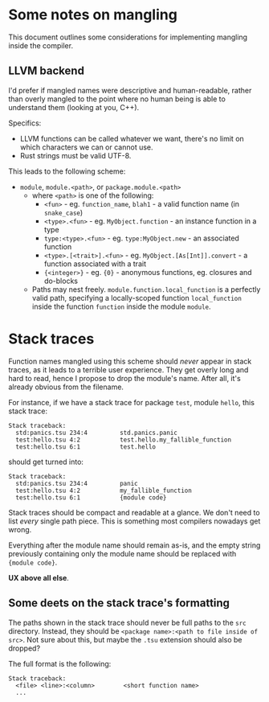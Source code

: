 # Some notes on mangling

This document outlines some considerations for implementing mangling inside the compiler.

## LLVM backend

I'd prefer if mangled names were descriptive and human-readable, rather than overly mangled to the point where no human being is able to understand them (looking at you, C++).

Specifics:
- LLVM functions can be called whatever we want, there's no limit on which characters we can or cannot use.
- Rust strings must be valid UTF-8.

This leads to the following scheme:
- `module`, `module.<path>`, or `package.module.<path>`
  - where `<path>` is one of the following:
    - `<fun>` - eg. `function_name`, `blah1` - a valid function name (in `snake_case`)
    - `<type>.<fun>` - eg. `MyObject.function` - an instance function in a type
    - `type:<type>.<fun>` - eg. `type:MyObject.new` - an associated function
    - `<type>.[<trait>].<fun>` - eg. `MyObject.[As[Int]].convert` - a function associated with a trait
    - `{<integer>}` - eg. `{0}` - anonymous functions, eg. closures and do-blocks
  - Paths may nest freely. `module.function.local_function` is a perfectly valid path, specifying a locally-scoped function `local_function` inside the function `function` inside the module `module`.

# Stack traces

Function names mangled using this scheme should _never_ appear in stack traces, as it leads to a terrible user experience. They get overly long and hard to read, hence I propose to drop the module's name. After all, it's already obvious from the filename.

For instance, if we have a stack trace for package `test`, module `hello`, this stack trace:
```
Stack traceback:
  std:panics.tsu 234:4         std.panics.panic
  test:hello.tsu 4:2           test.hello.my_fallible_function
  test:hello.tsu 6:1           test.hello
```
should get turned into:
```
Stack traceback:
  std:panics.tsu 234:4         panic
  test:hello.tsu 4:2           my_fallible_function
  test:hello.tsu 6:1           {module code}
```

Stack traces should be compact and readable at a glance. We don't need to list _every_ single path piece. This is something most compilers nowadays get wrong.

Everything after the module name should remain as-is, and the empty string previously containing only the module name should be replaced with `{module code}`.

**UX above all else**.

## Some deets on the stack trace's formatting

The paths shown in the stack trace should never be full paths to the `src` directory. Instead, they should be `<package name>:<path to file inside of src>`. Not sure about this, but maybe the `.tsu` extension should also be dropped?

The full format is the following:
```
Stack traceback:
  <file> <line>:<column>        <short function name>
  ...
```
